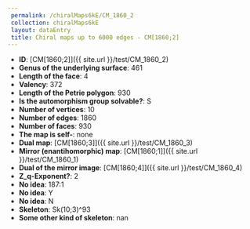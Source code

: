 ```yaml
--- 
 permalink: /chiralMaps6kE/CM_1860_2 
 collection: chiralMaps6kE
 layout: dataEntry
 title: Chiral maps up to 6000 edges - CM[1860;2]
---
```


- **ID**: [CM[1860;2]]({{ site.url }}/test/CM_1860_2)
- **Genus of the underlying surface**: 461
- **Length of the face**: 4
- **Valency**: 372
- **Length of the Petrie polygon**: 930
- **Is the automorphism group solvable?**: S
- **Number of vertices**: 10
- **Number of edges**: 1860
- **Number of faces**: 930
- **The map is self-**: none
- **Dual map**: [CM[1860;3]]({{ site.url }}/test/CM_1860_3)
- **Mirror (enantihomorphic) map**: [CM[1860;1]]({{ site.url }}/test/CM_1860_1)
- **Dual of the mirror image**: [CM[1860;4]]({{ site.url }}/test/CM_1860_4)
- **Z_q-Exponent?**: 2
- **No idea**:  187:1
- **No idea**: Y
- **No idea**: N
- **Skeleton**: Sk(10;3)^93
- **Some other kind of skeleton**: nan
